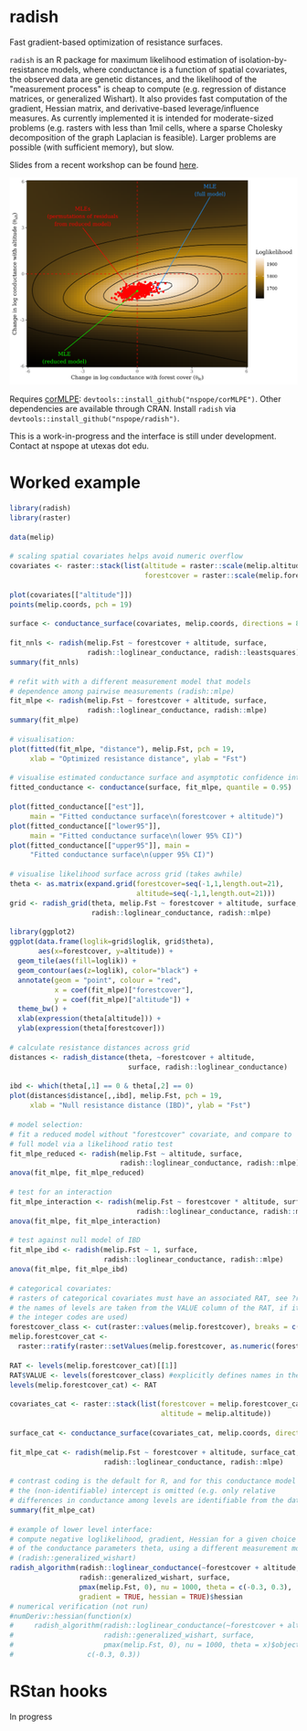 # radish

Fast gradient-based optimization of resistance surfaces.

`radish` is an R package for maximum likelihood estimation of isolation-by-resistance models, where conductance is a function of spatial covariates, the observed data are genetic distances, and the likelihood of the "measurement process" is cheap to compute (e.g. regression of distance matrices, or generalized Wishart). It also provides fast computation of the gradient, Hessian matrix, and derivative-based leverage/influence measures. As currently implemented it is intended for moderate-sized problems (e.g. rasters with less than 1mil cells, where a sparse Cholesky decomposition of the graph Laplacian is feasible). Larger problems are possible (with sufficient memory), but slow.

Slides from a recent workshop can be found [here](https://github.com/nspope/radish-manuscript/raw/master/IALE_Wrkshp_Pope_Final.pdf).

![Likelihood surface for a two parameter conductance model](ms/likelihood_surface.png)

Requires [corMLPE](https://github.com/nspope/corMLPE): `devtools::install_github("nspope/corMLPE")`. Other dependencies are available through CRAN. Install `radish` via `devtools::install_github("nspope/radish")`.

This is a work-in-progress and the interface is still under development. Contact at nspope at utexas dot edu.

# Worked example

```r
library(radish)
library(raster)

data(melip)

# scaling spatial covariates helps avoid numeric overflow
covariates <- raster::stack(list(altitude = raster::scale(melip.altitude), 
                                 forestcover = raster::scale(melip.forestcover)))

plot(covariates[["altitude"]])
points(melip.coords, pch = 19)

surface <- conductance_surface(covariates, melip.coords, directions = 8)

fit_nnls <- radish(melip.Fst ~ forestcover + altitude, surface, 
                   radish::loglinear_conductance, radish::leastsquares)
summary(fit_nnls)

# refit with with a different measurement model that models
# dependence among pairwise measurements (radish::mlpe)
fit_mlpe <- radish(melip.Fst ~ forestcover + altitude, surface, 
                   radish::loglinear_conductance, radish::mlpe)
summary(fit_mlpe)

# visualisation:
plot(fitted(fit_mlpe, "distance"), melip.Fst, pch = 19,
     xlab = "Optimized resistance distance", ylab = "Fst")

# visualise estimated conductance surface and asymptotic confidence intervals
fitted_conductance <- conductance(surface, fit_mlpe, quantile = 0.95)

plot(fitted_conductance[["est"]], 
     main = "Fitted conductance surface\n(forestcover + altitude)")
plot(fitted_conductance[["lower95"]], 
     main = "Fitted conductance surface\n(lower 95% CI)")
plot(fitted_conductance[["upper95"]], main = 
     "Fitted conductance surface\n(upper 95% CI)")

# visualise likelihood surface across grid (takes awhile)
theta <- as.matrix(expand.grid(forestcover=seq(-1,1,length.out=21), 
                               altitude=seq(-1,1,length.out=21)))
grid <- radish_grid(theta, melip.Fst ~ forestcover + altitude, surface,
                    radish::loglinear_conductance, radish::mlpe)

library(ggplot2)
ggplot(data.frame(loglik=grid$loglik, grid$theta), 
       aes(x=forestcover, y=altitude)) + 
  geom_tile(aes(fill=loglik)) + 
  geom_contour(aes(z=loglik), color="black") +
  annotate(geom = "point", colour = "red",
           x = coef(fit_mlpe)["forestcover"], 
           y = coef(fit_mlpe)["altitude"]) +
  theme_bw() +
  xlab(expression(theta[altitude])) +
  ylab(expression(theta[forestcover]))

# calculate resistance distances across grid
distances <- radish_distance(theta, ~forestcover + altitude, 
                             surface, radish::loglinear_conductance)

ibd <- which(theta[,1] == 0 & theta[,2] == 0)
plot(distances$distance[,,ibd], melip.Fst, pch = 19, 
     xlab = "Null resistance distance (IBD)", ylab = "Fst")

# model selection:
# fit a reduced model without "forestcover" covariate, and compare to 
# full model via a likelihood ratio test
fit_mlpe_reduced <- radish(melip.Fst ~ altitude, surface, 
                           radish::loglinear_conductance, radish::mlpe)
anova(fit_mlpe, fit_mlpe_reduced)

# test for an interaction
fit_mlpe_interaction <- radish(melip.Fst ~ forestcover * altitude, surface, 
                               radish::loglinear_conductance, radish::mlpe)
anova(fit_mlpe, fit_mlpe_interaction)

# test against null model of IBD
fit_mlpe_ibd <- radish(melip.Fst ~ 1, surface, 
                       radish::loglinear_conductance, radish::mlpe)
anova(fit_mlpe, fit_mlpe_ibd)

# categorical covariates:
# rasters of categorical covariates must have an associated RAT, see ?raster::ratify
# the names of levels are taken from the VALUE column of the RAT, if it exists (otherwise,
# the integer codes are used)
forestcover_class <- cut(raster::values(melip.forestcover), breaks = c(0, 1/3, 1/6, 1)) 
melip.forestcover_cat <- 
  raster::ratify(raster::setValues(melip.forestcover, as.numeric(forestcover_class)))

RAT <- levels(melip.forestcover_cat)[[1]]
RAT$VALUE <- levels(forestcover_class) #explicitly defines names in the RAT
levels(melip.forestcover_cat) <- RAT

covariates_cat <- raster::stack(list(forestcover = melip.forestcover_cat,
                                     altitude = melip.altitude)) 

surface_cat <- conductance_surface(covariates_cat, melip.coords, directions = 8)

fit_mlpe_cat <- radish(melip.Fst ~ forestcover + altitude, surface_cat, 
                       radish::loglinear_conductance, radish::mlpe)

# contrast coding is the default for R, and for this conductance model
# the (non-identifiable) intercept is omitted (e.g. only relative
# differences in conductance among levels are identifiable from the data)
summary(fit_mlpe_cat) 

# example of lower level interface:
# compute negative loglikelihood, gradient, Hessian for a given choice of
# of the conductance parameters theta, using a different measurement model
# (radish::generalized_wishart)
radish_algorithm(radish::loglinear_conductance(~forestcover + altitude, surface$x), 
                 radish::generalized_wishart, surface, 
                 pmax(melip.Fst, 0), nu = 1000, theta = c(-0.3, 0.3), 
                 gradient = TRUE, hessian = TRUE)$hessian
# numerical verification (not run)
#numDeriv::hessian(function(x)
#     radish_algorithm(radish::loglinear_conductance(~forestcover + altitude, surface$x), 
#                      radish::generalized_wishart, surface, 
#                      pmax(melip.Fst, 0), nu = 1000, theta = x)$objective,
#                  c(-0.3, 0.3))
```
 
# RStan hooks
In progress
